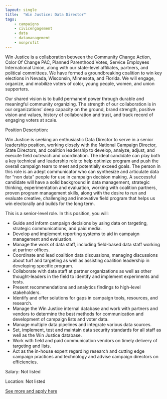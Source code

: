 ```yaml
---
layout: single
title:  "Win Justice: Data Director"
tags: 
    - campaigns
    - civicengagement
    - data
    - datamanagement
    - nonprofit
---
```

Win Justice is a collaboration between the Community Change Action, Color Of Change PAC, Planned Parenthood Votes, Service Employees International Union, along with our state-level affiliates, partners, and political committees.  We have formed a groundbreaking coalition to win key elections in Nevada, Wisconsin, Minnesota, and Florida. We will engage, organize, and mobilize voters of color, young people, women, and union supporters.

Our shared vision is to build permanent power through durable and meaningful community organizing.  The strength of our collaboration is in our organizations’ deep capacity on the ground, brand strength, positive vision and values, history of collaboration and trust, and track record of engaging voters at scale. 

Position Description:

Win Justice is seeking an enthusiastic Data Director to serve in a senior leadership position, working closely with the National Campaign Director, State Directors, and coalition leadership to develop, analyze, adjust, and execute field outreach and coordination. The ideal candidate can play both a key technical and leadership role to help optimize program and push the overall campaign team to meet and potentially exceed goals. The person in this role is an adept communicator who can synthesize and articulate data for “non data” people for use in campaign decision making.  A successful candidate will have a solid background in data management, strategic thinking, experimentation and evaluation, working with coalition partners, proven program management skills, along with the desire to run and evaluate creative, challenging and innovative field program that helps us win electorally and builds for the long term. 

This is a senior-level role. In this position, you will:
* Guide and inform campaign decisions by using data on targeting, strategic communications, and paid media.
* Develop and implement reporting systems to aid in campaign management and evaluation.
* Manage the work of data staff, including field-based data staff working at partner offices.
* Coordinate and lead coalition data discussions, managing discussions about turf and targeting as well as assisting coalition leadership in developing specific program.
* Collaborate with data staff at partner organizations as well as other thought-leaders in the field to identify and implement experiments and tests.
* Present recommendations and analytics findings to high-level stakeholders.
* Identify and offer solutions for gaps in campaign tools, resources, and research.
* Manage the Win Justice internal database and work with partners and vendors to determine the best methods for communication and development of campaign lists and voter data.
* Manage multiple data pipelines and integrate various data sources. 
* Set, implement, test and maintain data security standards for all staff as well as the Win Justice database.
* Work with field and paid communication vendors on timely delivery of targeting and lists.
* Act as the in-house expert regarding research and cutting edge campaign practices and technology and advise campaign directors on efficiencies.


Salary: Not listed

Location: Not listed


[See more and apply here](https://communitychangeaction.org/contact/careers/win-justice-data-director/)
